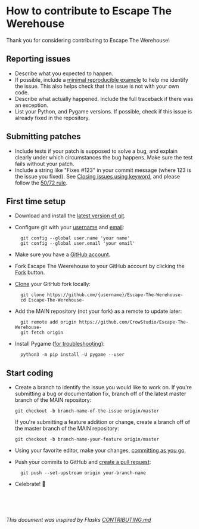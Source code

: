 How to contribute to Escape The Werehouse
=========================================

Thank you for considering contributing to Escape The Werehouse!

Reporting issues
----------------

- Describe what you expected to happen.
- If possible, include a [minimal reproducible example](https://stackoverflow.com/help/minimal-reproducible-example) to help me
  identify the issue. This also helps check that the issue is not with
  your own code.
- Describe what actually happened. Include the full traceback if there was an
  exception.
- List your Python, and Pygame versions. If possible, check if this
  issue is already fixed in the repository.

Submitting patches
------------------

- Include tests if your patch is supposed to solve a bug, and explain
  clearly under which circumstances the bug happens. Make sure the test fails
  without your patch.
- Include a string like "Fixes #123" in your commit message
  (where 123 is the issue you fixed).
  See [Closing issues using keyword](https://help.github.com/en/github/managing-your-work-on-github/linking-a-pull-request-to-an-issue#linking-a-pull-request-to-an-issue-using-a-keyword), and please follow the [50/72 rule](https://www.midori-global.com/blog/2018/04/02/git-50-72-rule).

First time setup
----------------

- Download and install the [latest version of git](https://git-scm.com/downloads).
- Configure git with your [username](https://help.github.com/en/github/using-git/setting-your-username-in-git) and [email](https://help.github.com/en/github/setting-up-and-managing-your-github-user-account/setting-your-commit-email-address):

        git config --global user.name 'your name'
        git config --global user.email 'your email'

- Make sure you have a [GitHub account](https://github.com/join).
- Fork Escape The Weerehouse to your GitHub account by clicking the [Fork](https://github.com/CrowStudio/Escape-The-Werehouse-/fork) button.
- [Clone](https://help.github.com/en/github/getting-started-with-github/fork-a-repo#step-2-create-a-local-clone-of-your-fork) your GitHub fork locally:

        git clone https://github.com/{username}/Escape-The-Werehouse-
        cd Escape-The-Werehouse-

- Add the MAIN repository (not your fork) as a remote to update later:

        git remote add origin https://github.com/CrowStudio/Escape-The-Werehouse-
        git fetch origin

- Install Pygame ([for troubleshooting](https://www.pygame.org/wiki/GettingStarted#Further%20information%20on%20installation)):

        python3 -m pip install -U pygame --user
        

Start coding
------------

-   Create a branch to identify the issue you would like to work on. If you're submitting a bug or documentation fix, branch off of the latest master branch of the MAIN repository:

        git checkout -b branch-name-of-the-issue origin/master

    If you're submitting a feature addition or change, create a branch off of the master branch of the MAIN repository:

        git checkout -b branch-name-your-feature origin/master

- Using your favorite editor, make your changes, [committing as you go](https://dont-be-afraid-to-commit.readthedocs.io/en/latest/git/commandlinegit.html#commit-your-changes).
- Push your commits to GitHub and [create a pull request](https://help.github.com/en/github/collaborating-with-issues-and-pull-requests/creating-a-pull-request):

        git push --set-upstream origin your-branch-name
  
- Celebrate! 🎉

<br>
<br>
<br>

_This document was inspired by Flasks_ [_CONTRIBUTING.md_](https://github.com/pallets/flask/blob/master/CONTRIBUTING.rst)
